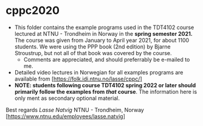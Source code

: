 # cppc2020

* This folder contains the example programs used in the TDT4102 course lectured at NTNU - Trondheim in Norway in the **spring semester 2021.** The course was given from January to April year 2021, for about 1100 students.  We were using the PPP book (2nd edition) by Bjarne Stroustrup, but not all of that book was covered by the course.
  * Comments are appreciated, and should preferrably be e-mailed to me. 
* Detailed video lectures in Norwegian for all examples programs are available from [https://folk.idi.ntnu.no/lasse/cppc/]
* **NOTE: students following course TDT4102 spring 2022 or later should primarily follow the examples from _that_ course**. The information here is only ment as secondary optional material.


Best regards
_Lasse Natvig_
NTNU - Trondheim, Norway
[https://www.ntnu.edu/employees/lasse.natvig]
